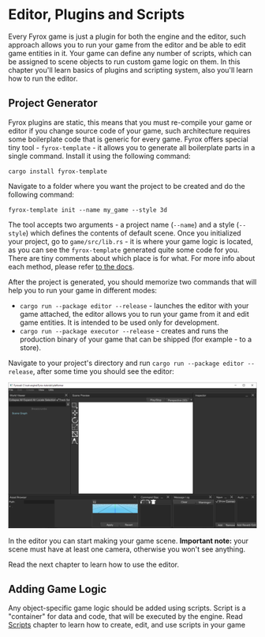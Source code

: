 # Editor, Plugins and Scripts

Every Fyrox game is just a plugin for both the engine and the editor, such approach allows you to run your game from the 
editor and be able to edit game entities in it. Your game can define any number of scripts, which can be assigned 
to scene objects to run custom game logic on them. In this chapter you'll learn basics of plugins and scripting system,
also you'll learn how to run the editor.

## Project Generator

Fyrox plugins are static, this means that you must re-compile your game or editor if you change source code of your game,
such architecture requires some boilerplate code that is generic for every game. Fyrox offers special tiny tool - 
`fyrox-template` - it allows you to generate all boilerplate parts in a single command. Install it using the following 
command:

```shell
cargo install fyrox-template
```

Navigate to a folder where you want the project to be created and do the following command:

```shell
fyrox-template init --name my_game --style 3d
```

The tool accepts two arguments - a project name (`--name`) and a style (`--style`) which defines the contents of default
scene. Once you initialized your project, go to `game/src/lib.rs` - it is where your game logic is located, as you can 
see the `fyrox-template` generated quite some code for you. There are tiny comments about which place is for what. For 
more info about each method, please refer [to the docs](https://docs.rs/fyrox/latest/fyrox/plugin/trait.Plugin.html).

After the project is generated, you should memorize two commands that will help you to run your game in different modes:

- `cargo run --package editor --release` - launches the editor with your game attached, the editor allows you to run your game
  from it and edit game entities. It is intended to be used only for development.
- `cargo run --package executor --release` - creates and runs the production binary of your game that can be shipped (for
  example - to a store).

Navigate to your project's directory and run `cargo run --package editor --release`, after some time you should see the 
editor:

![editor](editor.png)

In the editor you can start making your game scene. **Important note:** your scene must have at least one camera,
otherwise you won't see anything.

Read the next chapter to learn how to use the editor.

## Adding Game Logic

Any object-specific game logic should be added using scripts. Script is a "container" for data and code, that will be
executed by the engine. Read [Scripts](../scripting/script.md) chapter to learn how to create, edit, and use scripts in
your game